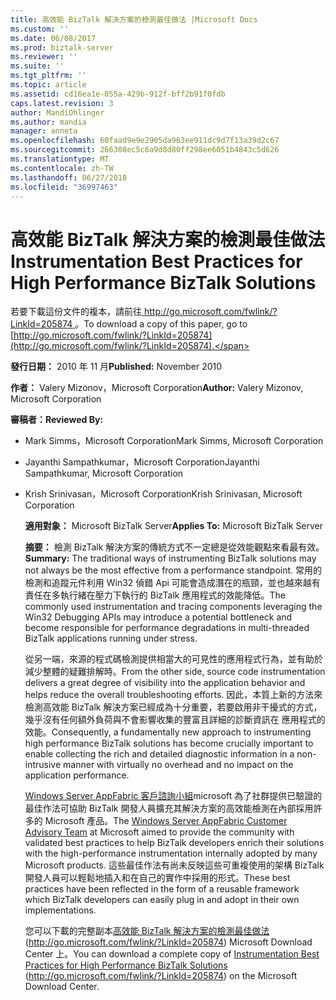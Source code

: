 ```yaml
---
title: 高效能 BizTalk 解決方案的檢測最佳做法 |Microsoft Docs
ms.custom: ''
ms.date: 06/08/2017
ms.prod: biztalk-server
ms.reviewer: ''
ms.suite: ''
ms.tgt_pltfrm: ''
ms.topic: article
ms.assetid: cd16ea1e-055a-429b-912f-bff2b91f0fdb
caps.latest.revision: 3
author: MandiOhlinger
ms.author: mandia
manager: anneta
ms.openlocfilehash: 60faad9e9e2905da963ee911dc9d7f13a39d2c67
ms.sourcegitcommit: 266308ec5c6a9d8d80ff298ee6051b4843c5d626
ms.translationtype: MT
ms.contentlocale: zh-TW
ms.lasthandoff: 06/27/2018
ms.locfileid: "36997463"
---
```

# <a name="instrumentation-best-practices-for-high-performance-biztalk-solutions"></a><span data-ttu-id="6b1db-102">高效能 BizTalk 解決方案的檢測最佳做法</span><span class="sxs-lookup"><span data-stu-id="6b1db-102">Instrumentation Best Practices for High Performance BizTalk Solutions</span></span>
<span data-ttu-id="6b1db-103">若要下載這份文件的複本，請前往[ http://go.microsoft.com/fwlink/?LinkId=205874 ](http://go.microsoft.com/fwlink/?LinkId=205874)。</span><span class="sxs-lookup"><span data-stu-id="6b1db-103">To download a copy of this paper, go to [http://go.microsoft.com/fwlink/?LinkId=205874](http://go.microsoft.com/fwlink/?LinkId=205874).</span></span>  
  
 <span data-ttu-id="6b1db-104">**發行日期：** 2010 年 11 月</span><span class="sxs-lookup"><span data-stu-id="6b1db-104">**Published:** November 2010</span></span>  
  
 <span data-ttu-id="6b1db-105">**作者：** Valery Mizonov，Microsoft Corporation</span><span class="sxs-lookup"><span data-stu-id="6b1db-105">**Author:** Valery Mizonov, Microsoft Corporation</span></span>  
  
 <span data-ttu-id="6b1db-106">**審稿者：**</span><span class="sxs-lookup"><span data-stu-id="6b1db-106">**Reviewed By:**</span></span>  
  
- <span data-ttu-id="6b1db-107">Mark Simms，Microsoft Corporation</span><span class="sxs-lookup"><span data-stu-id="6b1db-107">Mark Simms, Microsoft Corporation</span></span>  
  
- <span data-ttu-id="6b1db-108">Jayanthi Sampathkumar，Microsoft Corporation</span><span class="sxs-lookup"><span data-stu-id="6b1db-108">Jayanthi Sampathkumar, Microsoft Corporation</span></span>  
  
- <span data-ttu-id="6b1db-109">Krish Srinivasan，Microsoft Corporation</span><span class="sxs-lookup"><span data-stu-id="6b1db-109">Krish Srinivasan, Microsoft Corporation</span></span>  
  
  <span data-ttu-id="6b1db-110">**適用對象：** Microsoft BizTalk Server</span><span class="sxs-lookup"><span data-stu-id="6b1db-110">**Applies To:** Microsoft BizTalk Server</span></span>  
  
  <span data-ttu-id="6b1db-111">**摘要：** 檢測 BizTalk 解決方案的傳統方式不一定總是從效能觀點來看最有效。</span><span class="sxs-lookup"><span data-stu-id="6b1db-111">**Summary:** The traditional ways of instrumenting BizTalk solutions may not always be the most effective from a performance standpoint.</span></span> <span data-ttu-id="6b1db-112">常用的檢測和追蹤元件利用 Win32 偵錯 Api 可能會造成潛在的瓶頸，並也越來越有責任在多執行緒在壓力下執行的 BizTalk 應用程式的效能降低。</span><span class="sxs-lookup"><span data-stu-id="6b1db-112">The commonly used instrumentation and tracing components leveraging the Win32 Debugging APIs may introduce a potential bottleneck and become responsible for performance degradations in multi-threaded BizTalk applications running under stress.</span></span>  
  
  <span data-ttu-id="6b1db-113">從另一端，來源的程式碼檢測提供相當大的可見性的應用程式行為，並有助於減少整體的疑難排解時。</span><span class="sxs-lookup"><span data-stu-id="6b1db-113">From the other side, source code instrumentation delivers a great degree of visibility into the application behavior and helps reduce the overall troubleshooting efforts.</span></span> <span data-ttu-id="6b1db-114">因此，本質上新的方法來檢測高效能 BizTalk 解決方案已經成為十分重要，若要啟用非干擾式的方式，幾乎沒有任何額外負荷與不會影響收集的豐富且詳細的診斷資訊在 應用程式的效能。</span><span class="sxs-lookup"><span data-stu-id="6b1db-114">Consequently, a fundamentally new approach to instrumenting high performance BizTalk solutions has become crucially important to enable collecting the rich and detailed diagnostic information in a non-intrusive manner with virtually no overhead and no impact on the application performance.</span></span>  
  
  <span data-ttu-id="6b1db-115">[Windows Server AppFabric 客戶諮詢小組](http://blogs.msdn.com/appfabriccat)microsoft 為了社群提供已驗證的最佳作法可協助 BizTalk 開發人員擴充其解決方案的高效能檢測在內部採用許多的 Microsoft 產品。</span><span class="sxs-lookup"><span data-stu-id="6b1db-115">The [Windows Server AppFabric Customer Advisory Team](http://blogs.msdn.com/appfabriccat) at Microsoft aimed to provide the community with validated best practices to help BizTalk developers enrich their solutions with the high-performance instrumentation internally adopted by many Microsoft products.</span></span> <span data-ttu-id="6b1db-116">這些最佳作法有尚未反映這些可重複使用的架構 BizTalk 開發人員可以輕鬆地插入和在自己的實作中採用的形式。</span><span class="sxs-lookup"><span data-stu-id="6b1db-116">These best practices have been reflected in the form of a reusable framework which BizTalk developers can easily plug in and adopt in their own implementations.</span></span>  
  
  <span data-ttu-id="6b1db-117">您可以下載的完整副本[高效能 BizTalk 解決方案的檢測最佳做法](http://go.microsoft.com/fwlink/?LinkId=205874)(http://go.microsoft.com/fwlink/?LinkId=205874) Microsoft Download Center 上。</span><span class="sxs-lookup"><span data-stu-id="6b1db-117">You can download a complete copy of [Instrumentation Best Practices for High Performance BizTalk Solutions](http://go.microsoft.com/fwlink/?LinkId=205874) (http://go.microsoft.com/fwlink/?LinkId=205874) on the Microsoft Download Center.</span></span>